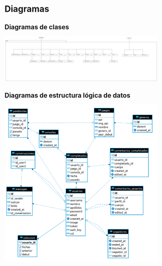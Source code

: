 # Diagramas

## Diagramas de clases

![Diagramas de clases](images/anexo/clases.png)

## Diagramas de estructura lógica de datos

![Diagramas de estructura lógica de datos](images/anexo/bbdd.png)
